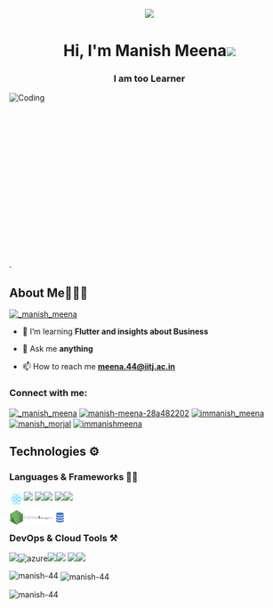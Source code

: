 <p align="center">
  <a href="https://count.getloli.com/"><img src="https://count.getloli.com/get/@:meena-44"></a>
<p>
   
<h1 align="center" >Hi, I'm Manish Meena<img src="https://github.com/TheDudeThatCode/TheDudeThatCode/blob/master/Assets/Hi.gif" width="29px"></h1>
<h3 align="center">I am too Learner</h3>
<img align="right" alt="Coding" width="100%" height="300px" src="https://media1.giphy.com/media/v1.Y2lkPTc5MGI3NjExZDEzYWJiMWM5ZjdmMDYwZWY5ZmE4NDY0ZDVkZmJhNjljYjlhNTQ1NyZjdD1n/qgQUggAC3Pfv687qPC/giphy.gif">

<!-- <p align="left"> <img src="https://komarev.com/ghpvc/?username=manish-44&label=Profile%20views&color=0e75b6&style=flat" alt="manish-44" /> </p> -->

<!-- <p align="left"> <a href="https://github.com/ryo-ma/github-profile-trophy"><img src="https://github-profile-trophy.vercel.app/?username=manish-44" alt="manish-44" /></a> </p>
 -->
 
<br/>.
<br/>

## About Me🧑🏼‍💻
<p align="left"> <a href="https://twitter.com/_manish_meena" target="blank"><img src="https://img.shields.io/twitter/follow/_manish_meena?logo=twitter&style=for-the-badge" alt="_manish_meena" /></a> </p>

- 🌱 I’m learning **Flutter and insights about Business**

- 💬 Ask me **anything**

- 📫 How to reach me **meena.44@iitj.ac.in**

<h3 align="left">Connect with me:</h3>
<p align="left">
<a href="https://twitter.com/_manish_meena" target="blank"><img align="center" src="https://raw.githubusercontent.com/rahuldkjain/github-profile-readme-generator/master/src/images/icons/Social/twitter.svg" alt="_manish_meena" height="30" width="40" /></a>
<a href="https://linkedin.com/in/manish-meena-28a482202" target="blank"><img align="center" src="https://raw.githubusercontent.com/rahuldkjain/github-profile-readme-generator/master/src/images/icons/Social/linked-in-alt.svg" alt="manish-meena-28a482202" height="30" width="40" /></a>
<a href="https://instagram.com/immanish_meena" target="blank"><img align="center" src="https://raw.githubusercontent.com/rahuldkjain/github-profile-readme-generator/master/src/images/icons/Social/instagram.svg" alt="immanish_meena" height="30" width="40" /></a>
<a href="https://codeforces.com/profile/manish_morjal" target="blank"><img align="center" src="https://raw.githubusercontent.com/rahuldkjain/github-profile-readme-generator/master/src/images/icons/Social/codeforces.svg" alt="manish_morjal" height="30" width="40" /></a>
<a href="https://www.leetcode.com/immanishmeena" target="blank"><img align="center" src="https://raw.githubusercontent.com/rahuldkjain/github-profile-readme-generator/master/src/images/icons/Social/leet-code.svg" alt="immanishmeena" height="30" width="40" /></a>
</p>

## Technologies ⚙️

### Languages & Frameworks ✍🏼

<img src="https://img.icons8.com/color/35/000000/html-5--v1.png"/> <img src="https://img.icons8.com/color/35/000000/css3.png"/><img src="https://img.icons8.com/color/35/000000/javascript--v1.png"/> 
<img src="https://img.icons8.com/color/35/000000/c-plus-plus-logo.png"/><img src="https://img.icons8.com/color/35/000000/python.png"/><img align="left" alt="React" width="26px" src="https://raw.githubusercontent.com/github/explore/80688e429a7d4ef2fca1e82350fe8e3517d3494d/topics/react/react.png"/>

<img align="left" alt="Node.js" width="26px" src="https://raw.githubusercontent.com/github/explore/80688e429a7d4ef2fca1e82350fe8e3517d3494d/topics/nodejs/nodejs.png" />

<img align="left" alt="express" width="26px" src="https://raw.githubusercontent.com/github/explore/80688e429a7d4ef2fca1e82350fe8e3517d3494d/topics/express/express.png"/><img align="left" alt="MongoDB" width="26px" src="https://raw.githubusercontent.com/github/explore/80688e429a7d4ef2fca1e82350fe8e3517d3494d/topics/mongodb/mongodb.png"/>
<img align="left" alt="Node.js" width="26px" src="https://raw.githubusercontent.com/github/explore/80688e429a7d4ef2fca1e82350fe8e3517d3494d/topics/sql/sql.png" />

<br/>

### DevOps & Cloud Tools ⚒️

<img src="https://img.icons8.com/fluency/35/000000/visual-studio-code-2019.png"/><img src="https://www.vectorlogo.zone/logos/microsoft_azure/microsoft_azure-icon.svg" alt="azure" width="40" height="40"/><img src="https://img.icons8.com/color/35/000000/figma--v2.png"/><img src="https://img.icons8.com/color/35/000000/git.png"/> 
<img src="https://img.icons8.com/color/35/000000/github.png"/><img src="https://img.icons8.com/color/35/000000/docker.png"/>




<p><img align="left" src="https://github-readme-stats.vercel.app/api/top-langs?username=manish-44&show_icons=true&locale=en&layout=compact" alt="manish-44" /></p>

<p>&nbsp;<img align="center" src="https://github-readme-stats.vercel.app/api?username=manish-44&show_icons=true&locale=en" alt="manish-44" /></p>

<p><img align="center" src="https://github-readme-streak-stats.herokuapp.com/?user=manish-44&" alt="manish-44" /></p>
